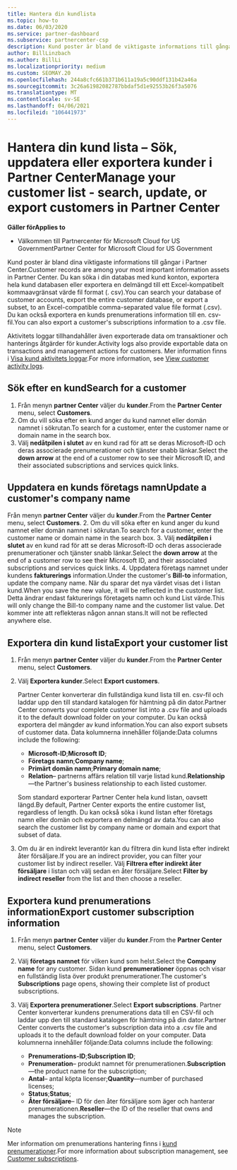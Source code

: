 ```yaml
---
title: Hantera din kundlista
ms.topic: how-to
ms.date: 06/03/2020
ms.service: partner-dashboard
ms.subservice: partnercenter-csp
description: Kund poster är bland de viktigaste informations till gångarna. Lär dig att visa, söka, uppdatera & exportera information på kund listan i din partner Center.
author: BillLinzbach
ms.author: BillLi
ms.localizationpriority: medium
ms.custom: SEOMAY.20
ms.openlocfilehash: 244a8cfc661b371b611a19a5c90ddf131b42a46a
ms.sourcegitcommit: 3c26a61982082787bbdaf5d1e92553b26f3a5076
ms.translationtype: MT
ms.contentlocale: sv-SE
ms.lasthandoff: 04/06/2021
ms.locfileid: "106441973"
---
```

# <a name="manage-your-customer-list---search-update-or-export-customers-in-partner-center"></a><span data-ttu-id="ef97e-104">Hantera din kund lista – Sök, uppdatera eller exportera kunder i Partner Center</span><span class="sxs-lookup"><span data-stu-id="ef97e-104">Manage your customer list - search, update, or export customers in Partner Center</span></span>

<span data-ttu-id="ef97e-105">**Gäller för**</span><span class="sxs-lookup"><span data-stu-id="ef97e-105">**Applies to**</span></span>

- <span data-ttu-id="ef97e-106">Välkommen till Partnercenter för Microsoft Cloud for US Government</span><span class="sxs-lookup"><span data-stu-id="ef97e-106">Partner Center for Microsoft Cloud for US Government</span></span>

<span data-ttu-id="ef97e-107">Kund poster är bland dina viktigaste informations till gångar i Partner Center.</span><span class="sxs-lookup"><span data-stu-id="ef97e-107">Customer records are among your most important information assets in Partner Center.</span></span> <span data-ttu-id="ef97e-108">Du kan söka i din databas med kund konton, exportera hela kund databasen eller exportera en delmängd till ett Excel-kompatibelt kommaavgränsat värde fil format (. csv).</span><span class="sxs-lookup"><span data-stu-id="ef97e-108">You can search your database of customer accounts, export the entire customer database, or export a subset, to an Excel-compatible comma-separated value file format (.csv).</span></span> <span data-ttu-id="ef97e-109">Du kan också exportera en kunds prenumerations information till en. csv-fil.</span><span class="sxs-lookup"><span data-stu-id="ef97e-109">You can also export a customer's subscriptions information to a .csv file.</span></span>

<span data-ttu-id="ef97e-110">Aktivitets loggar tillhandahåller även exporterade data om transaktioner och hanterings åtgärder för kunder.</span><span class="sxs-lookup"><span data-stu-id="ef97e-110">Activity logs also provide exportable data on transactions and management actions for customers.</span></span> <span data-ttu-id="ef97e-111">Mer information finns i [Visa kund aktivitets loggar](activity-logs.md).</span><span class="sxs-lookup"><span data-stu-id="ef97e-111">For more information, see [View customer activity logs](activity-logs.md).</span></span>

## <a name="search-for-a-customer"></a><span data-ttu-id="ef97e-112">Sök efter en kund</span><span class="sxs-lookup"><span data-stu-id="ef97e-112">Search for a customer</span></span>

1. <span data-ttu-id="ef97e-113">Från menyn **partner Center** väljer du **kunder**.</span><span class="sxs-lookup"><span data-stu-id="ef97e-113">From the **Partner Center** menu, select **Customers**.</span></span>
2. <span data-ttu-id="ef97e-114">Om du vill söka efter en kund anger du kund namnet eller domän namnet i sökrutan.</span><span class="sxs-lookup"><span data-stu-id="ef97e-114">To search for a customer, enter the customer name or domain name in the search box.</span></span>
3. <span data-ttu-id="ef97e-115">Välj **nedåtpilen i slutet** av en kund rad för att se deras Microsoft-ID och deras associerade prenumerationer och tjänster snabb länkar.</span><span class="sxs-lookup"><span data-stu-id="ef97e-115">Select the **down arrow** at the end of a customer row to see their Microsoft ID, and their associated subscriptions and services quick links.</span></span>

## <a name="update-a-customers-company-name"></a><span data-ttu-id="ef97e-116">Uppdatera en kunds företags namn</span><span class="sxs-lookup"><span data-stu-id="ef97e-116">Update a customer's company name</span></span>

<span data-ttu-id="ef97e-117">Från menyn **partner Center** väljer du **kunder**.</span><span class="sxs-lookup"><span data-stu-id="ef97e-117">From the **Partner Center** menu, select **Customers**.</span></span>
2. <span data-ttu-id="ef97e-118">Om du vill söka efter en kund anger du kund namnet eller domän namnet i sökrutan.</span><span class="sxs-lookup"><span data-stu-id="ef97e-118">To search for a customer, enter the customer name or domain name in the search box.</span></span>
3. <span data-ttu-id="ef97e-119">Välj **nedåtpilen i slutet** av en kund rad för att se deras Microsoft-ID och deras associerade prenumerationer och tjänster snabb länkar.</span><span class="sxs-lookup"><span data-stu-id="ef97e-119">Select the **down arrow** at the end of a customer row to see their Microsoft ID, and their associated subscriptions and services quick links.</span></span>
4. <span data-ttu-id="ef97e-120">Uppdatera företags namnet under kundens **fakturerings** information.</span><span class="sxs-lookup"><span data-stu-id="ef97e-120">Under the customer's **Bill-to** information, update the company name.</span></span> <span data-ttu-id="ef97e-121">När du sparar det nya värdet visas det i listan kund.</span><span class="sxs-lookup"><span data-stu-id="ef97e-121">When you save the new value, it will be reflected in the customer list.</span></span> <span data-ttu-id="ef97e-122">Detta ändrar endast fakturerings företagets namn och kund List värde.</span><span class="sxs-lookup"><span data-stu-id="ef97e-122">This will only change the Bill-to company name and the customer list value.</span></span> <span data-ttu-id="ef97e-123">Det kommer inte att reflekteras någon annan stans.</span><span class="sxs-lookup"><span data-stu-id="ef97e-123">It will not be reflected anywhere else.</span></span>

## <a name="export-your-customer-list"></a><span data-ttu-id="ef97e-124">Exportera din kund lista</span><span class="sxs-lookup"><span data-stu-id="ef97e-124">Export your customer list</span></span>

1. <span data-ttu-id="ef97e-125">Från menyn **partner Center** väljer du **kunder**.</span><span class="sxs-lookup"><span data-stu-id="ef97e-125">From the **Partner Center** menu, select **Customers**.</span></span>
2. <span data-ttu-id="ef97e-126">Välj **Exportera kunder**.</span><span class="sxs-lookup"><span data-stu-id="ef97e-126">Select **Export customers**.</span></span>

   <span data-ttu-id="ef97e-127">Partner Center konverterar din fullständiga kund lista till en. csv-fil och laddar upp den till standard katalogen för hämtning på din dator.</span><span class="sxs-lookup"><span data-stu-id="ef97e-127">Partner Center converts your complete customer list into a .csv file and uploads it to the default download folder on your computer.</span></span> <span data-ttu-id="ef97e-128">Du kan också exportera del mängder av kund information.</span><span class="sxs-lookup"><span data-stu-id="ef97e-128">You can also export subsets of customer data.</span></span> <span data-ttu-id="ef97e-129">Data kolumnerna innehåller följande:</span><span class="sxs-lookup"><span data-stu-id="ef97e-129">Data columns include the following:</span></span>

   - <span data-ttu-id="ef97e-130">**Microsoft-ID**;</span><span class="sxs-lookup"><span data-stu-id="ef97e-130">**Microsoft ID**;</span></span>
   - <span data-ttu-id="ef97e-131">**Företags namn**;</span><span class="sxs-lookup"><span data-stu-id="ef97e-131">**Company name**;</span></span>
   - <span data-ttu-id="ef97e-132">**Primärt domän namn**;</span><span class="sxs-lookup"><span data-stu-id="ef97e-132">**Primary domain name**;</span></span>
   - <span data-ttu-id="ef97e-133">**Relation**– partnerns affärs relation till varje listad kund.</span><span class="sxs-lookup"><span data-stu-id="ef97e-133">**Relationship**—the Partner's business relationship to each listed customer.</span></span>

    <span data-ttu-id="ef97e-134">Som standard exporterar Partner Center hela kund listan, oavsett längd.</span><span class="sxs-lookup"><span data-stu-id="ef97e-134">By default, Partner Center exports the entire customer list, regardless of length.</span></span> <span data-ttu-id="ef97e-135">Du kan också söka i kund listan efter företags namn eller domän och exportera en delmängd av data.</span><span class="sxs-lookup"><span data-stu-id="ef97e-135">You can also search the customer list by company name or domain and export that subset of data.</span></span>

3. <span data-ttu-id="ef97e-136">Om du är en indirekt leverantör kan du filtrera din kund lista efter indirekt åter försäljare.</span><span class="sxs-lookup"><span data-stu-id="ef97e-136">If you are an indirect provider, you can filter your customer list by indirect reseller.</span></span> <span data-ttu-id="ef97e-137">Välj **Filtrera efter indirekt åter försäljare** i listan och välj sedan en åter försäljare.</span><span class="sxs-lookup"><span data-stu-id="ef97e-137">Select **Filter by indirect reseller** from the list and then choose a reseller.</span></span>


## <a name="export-customer-subscription-information"></a><span data-ttu-id="ef97e-138">Exportera kund prenumerations information</span><span class="sxs-lookup"><span data-stu-id="ef97e-138">Export customer subscription information</span></span>

1. <span data-ttu-id="ef97e-139">Från menyn **partner Center** väljer du **kunder**.</span><span class="sxs-lookup"><span data-stu-id="ef97e-139">From the **Partner Center** menu, select **Customers**.</span></span>

2. <span data-ttu-id="ef97e-140">Välj **företags namnet** för vilken kund som helst.</span><span class="sxs-lookup"><span data-stu-id="ef97e-140">Select the **Company name** for any customer.</span></span> <span data-ttu-id="ef97e-141">Sidan kund **prenumerationer** öppnas och visar en fullständig lista över produkt prenumerationer.</span><span class="sxs-lookup"><span data-stu-id="ef97e-141">The customer's **Subscriptions** page opens, showing their complete list of product subscriptions.</span></span>

3. <span data-ttu-id="ef97e-142">Välj **Exportera prenumerationer**.</span><span class="sxs-lookup"><span data-stu-id="ef97e-142">Select **Export subscriptions**.</span></span> <span data-ttu-id="ef97e-143">Partner Center konverterar kundens prenumerations data till en CSV-fil och laddar upp den till standard katalogen för hämtning på din dator.</span><span class="sxs-lookup"><span data-stu-id="ef97e-143">Partner Center converts the customer's subscription data into a .csv file and uploads it to the default download folder on your computer.</span></span> <span data-ttu-id="ef97e-144">Data kolumnerna innehåller följande:</span><span class="sxs-lookup"><span data-stu-id="ef97e-144">Data columns include the following:</span></span>
   - <span data-ttu-id="ef97e-145">**Prenumerations-ID**;</span><span class="sxs-lookup"><span data-stu-id="ef97e-145">**Subscription ID**;</span></span>
   - <span data-ttu-id="ef97e-146">**Prenumeration**– produkt namnet för prenumerationen.</span><span class="sxs-lookup"><span data-stu-id="ef97e-146">**Subscription**—the product name for the subscription;</span></span>
   - <span data-ttu-id="ef97e-147">**Antal**– antal köpta licenser;</span><span class="sxs-lookup"><span data-stu-id="ef97e-147">**Quantity**—number of purchased licenses;</span></span>
   - <span data-ttu-id="ef97e-148">**Status**;</span><span class="sxs-lookup"><span data-stu-id="ef97e-148">**Status**;</span></span>
   - <span data-ttu-id="ef97e-149">**Åter försäljare**– ID för den åter försäljare som äger och hanterar prenumerationen.</span><span class="sxs-lookup"><span data-stu-id="ef97e-149">**Reseller**—the ID of the reseller that owns and manages the subscription.</span></span>

> [!NOTE]  
> <span data-ttu-id="ef97e-150">Mer information om prenumerations hantering finns i [kund prenumerationer](customer-subscriptions.md).</span><span class="sxs-lookup"><span data-stu-id="ef97e-150">For more information about subscription management, see [Customer subscriptions](customer-subscriptions.md).</span></span>
